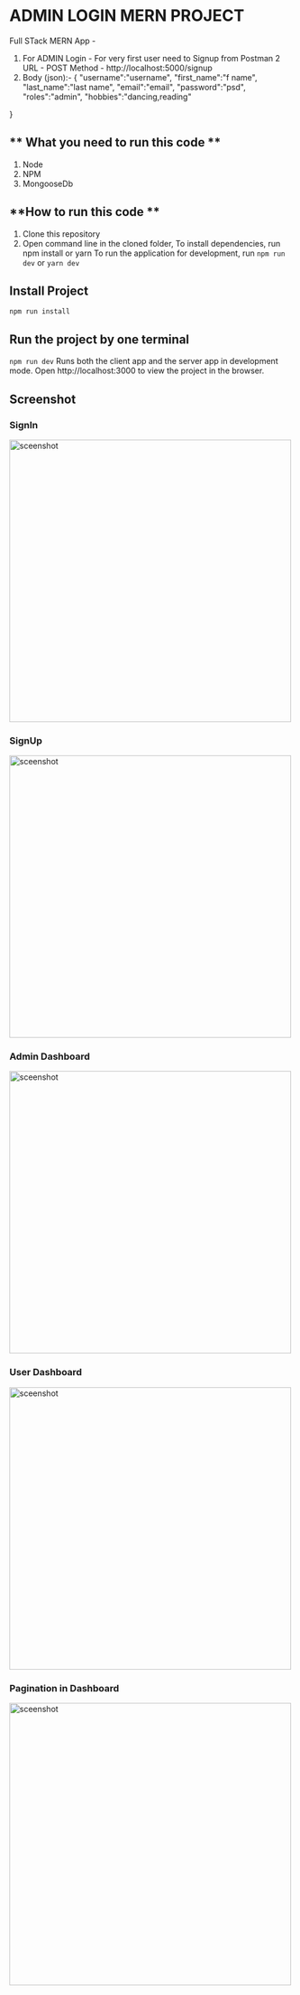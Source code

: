 # ADMIN LOGIN MERN PROJECT
Full STack MERN App - 
1. For ADMIN Login - For very first user need to Signup from Postman 
2 URL - POST Method - http://localhost:5000/signup
3. Body (json):-
 {
   "username":"username",
    "first_name":"f name",
     "last_name":"last name",
      "email":"email",
      "password":"psd",
      "roles":"admin",
      "hobbies":"dancing,reading"
      
      
 }

## ** What you need to run this code **
1. Node 
2. NPM 
3. MongooseDb

## **How to run this code **

1. Clone this repository
2. Open command line in the cloned folder,
To install dependencies, run npm install or yarn
To run the application for development, run `npm run dev` or `yarn dev`


## Install Project 
`npm run install`


## Run the project by one terminal
`npm run dev`
Runs both the client app and the server app in development mode. Open http://localhost:3000 to view the project in the browser.


## Screenshot 

### SignIn
<img width="500" alt="sceenshot" src="https://user-images.githubusercontent.com/52029072/113438918-30d6d680-9407-11eb-97e5-e82024555c84.png">


### SignUp
<img width="500" alt="sceenshot" src="https://user-images.githubusercontent.com/52029072/113439047-64196580-9407-11eb-9229-18bb02398fd4.png">


### Admin Dashboard
<img width="500" alt="sceenshot" src="https://user-images.githubusercontent.com/52029072/113439134-8f03b980-9407-11eb-9c0b-7aa5f743ad93.png">


### User Dashboard
<img width="500" alt="sceenshot" src="https://user-images.githubusercontent.com/52029072/113439171-a2af2000-9407-11eb-95b8-94b32002c2fa.png">


### Pagination in Dashboard
<img width="500" alt="sceenshot" src="https://user-images.githubusercontent.com/52029072/113439193-b0fd3c00-9407-11eb-91e4-c0f2e29d1ae0.png">
